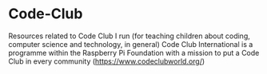 # Code-Club
Resources related to Code Club I run (for teaching children about coding, computer science and technology, in general)
Code Club International is a programme within the Raspberry Pi Foundation with a mission to put a Code Club in every community
(https://www.codeclubworld.org/)

